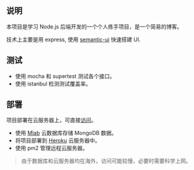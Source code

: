 ## 说明

本项目是学习 Node.js 后端开发的一个个人练手项目，是一个简易的博客。

技术上主要是用 express, 使用 [semantic-ui](https://github.com/semantic-org/semantic-ui/) 快速搭建 UI.

## 测试

- 使用 mocha 和 supertest 测试各个接口。
- 使用 istanbul 检测测试覆盖率。

## 部署

项目部署在云服务器上，可直接[访问](https://chenwangji-node-blog.herokuapp.com/)。

- 使用 [Mlab](https://mlab.com/) 云数据库存储 MongoDB 数据。
- 将项目部署到 [Heroku](https://www.heroku.com/home) 云服务器中。
- 使用 pm2 管理远程云服务器。

> 由于数据库和云服务器均在海外，访问可能较慢，必要时需要科学上网。


